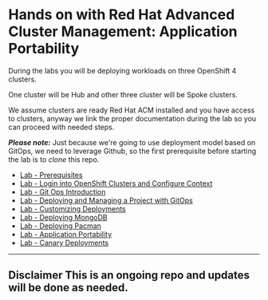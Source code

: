 # Hands on with Red Hat Advanced Cluster Management: Application Portability

During the labs you will be deploying workloads on three OpenShift 4 clusters. 

One cluster will be Hub and other three cluster will be Spoke clusters.

We assume clusters are ready Red Hat ACM installed and you have access to clusters, anyway we link the proper documentation during the lab so you can proceed with needed steps.

***Please note:*** Just because we're going to use deployment model based on GitOps, we need to leverage Github, so the first prerequisite before starting the lab is to *clone* this repo.

* [Lab  - Prerequisites](1.md)<br>
* [Lab  - Login into OpenShift Clusters and Configure Context](2.md)<br>
* [Lab  - Git Ops Introduction](3.md)<br>
* [Lab  - Deploying and Managing a Project with GitOps](4.md)<br>
* [Lab  - Customizing Deployments](5.md)<br>
* [Lab  - Deploying MongoDB](6.md)<br>
* [Lab  - Deploying Pacman](7.md)<br>
* [Lab  - Application Portability](8.md)<br>
* [Lab  - Canary Deployments](9.md)<br>

-----
Disclaimer 
This is an ongoing repo and updates will be done as needed.
-----
